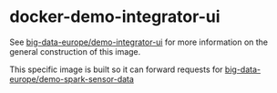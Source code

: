 # docker-demo-integrator-ui
See [big-data-europe/demo-integrator-ui](https://github.com/big-data-europe/demo-integrator-ui) for more information on the general construction of this image.

This specific image is built so it can forward requests for [big-data-europe/demo-spark-sensor-data](https://github.com/big-data-europe/demo-spark-sensor-data)
